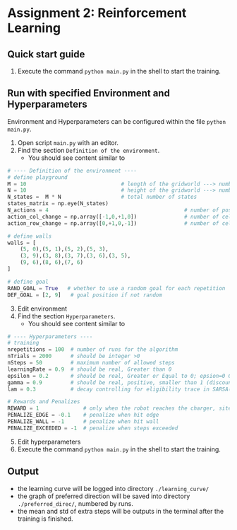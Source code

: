# Assignment 2: Reinforcement Learning

## Quick start guide

1. Execute the command `python main.py` in the shell to start the training.

## Run with specified Environment and Hyperparameters

Environment and Hyperparameters can be configured within the file `python main.py`.

1. Open script `main.py` with an editor.
2. Find the section `Definition of the environment`.
    - You should see content similar to
```python
# ---- Definition of the environment ----
# define playground
M = 10                              # length of the gridworld ---> number of columns
N = 10                              # height of the gridworld ---> number of rows
N_states =  M * N                   # total number of states
states_matrix = np.eye(N_states)
N_actions = 4                                           # number of possible actions in each state: 1->N 2->E 3->S 4->W
action_col_change = np.array([-1,0,+1,0])               # number of cell shifted in vertical as a function of the action
action_row_change = np.array([0,+1,0,-1])               # number of cell shifted in horizontal as a function of the action

# define walls
walls = [
    (5, 0),(5, 1),(5, 2),(5, 3),
    (3, 9),(3, 8),(3, 7),(3, 6),(3, 5),
    (9, 6),(8, 6),(7, 6)
]

# define goal
RAND_GOAL = True   # whether to use a random goal for each repetition
DEF_GOAL = [2, 9]   # goal position if not random

```
3. Edit environment
4. Find the section `Hyperparameters`.
    - You should see content similar to
```python
# ---- Hyperparameters ----
# training
nrepetitions = 100  # number of runs for the algorithm
nTrials = 2000      # should be integer >0
nSteps = 50         # maximum number of allowed steps
learningRate = 0.9  # should be real, Greater than 0
epsilon = 0.2       # should be real, Greater or Equal to 0; epsion=0 Greedy, otherwise epsilon-Greedy (exploration factor)
gamma = 0.9         # should be real, positive, smaller than 1 (discount factor)
lam = 0.3           # decay controlling for eligibility trace in SARSA(lambda). should be real, positive. Switch to SARSA when set to -1

# Rewards and Penalizes
REWARD = 1              # only when the robot reaches the charger, sited in End state
PENALIZE_EDGE = -0.1    # penalize when hit edge
PENALIZE_WALL = -1      # penalize when hit wall
PENALIZE_EXCEEDED = -1  # penalize when steps exceeded

```
5. Edit hyperparameters
6. Execute the command `python main.py` in the shell to start the training.

## Output

 - the learning curve will be logged into directory `./learning_curve/`
 - the graph of preferred direction will be saved into directory `./preferred_direc/`, numbered by runs.
 - the mean and std of extra steps will be outputs in the terminal after the training is finished.
